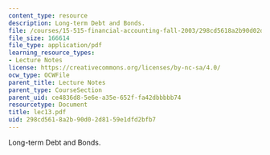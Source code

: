 ```yaml
---
content_type: resource
description: Long-term Debt and Bonds.
file: /courses/15-515-financial-accounting-fall-2003/298cd5618a2b90d02d8159e1dfd2bfb7_lec13.pdf
file_size: 166614
file_type: application/pdf
learning_resource_types:
- Lecture Notes
license: https://creativecommons.org/licenses/by-nc-sa/4.0/
ocw_type: OCWFile
parent_title: Lecture Notes
parent_type: CourseSection
parent_uid: ce4836d8-5e6e-a35e-652f-fa42dbbbbb74
resourcetype: Document
title: lec13.pdf
uid: 298cd561-8a2b-90d0-2d81-59e1dfd2bfb7
---
```

Long-term Debt and Bonds.